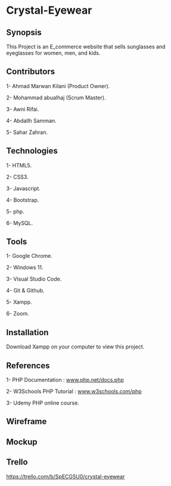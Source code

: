 # Crystal-Eyewear

## Synopsis

This Project is an E_commerce website that sells sunglasses
and eyeglasses for women, men, and kids.

## Contributors

1- Ahmad Marwan Kilani (Product Owner).

2- Mohammad abualhaj (Scrum Master).

3- Awni Rifai.

4- Abdallh Samman.

5- Sahar Zahran.

## Technologies

1- HTML5.

2- CSS3.

3- Javascript.

4- Bootstrap.

5- php.

6- MySQL.

## Tools

1- Google Chrome.

2- Windows 11.

3- Visual Studio Code.

4- Git & Github.

5- Xampp.

6- Zoom.

## Installation

Download Xampp on your computer to view this project.

## References

1- PHP Documentation : www.php.net/docs.php

2- W3Schools PHP Tutorial : www.w3schools.com/php

3- Udemy PHP online course.


## Wireframe


## Mockup


## Trello

https://trello.com/b/SpECG5U0/crystal-eyewear
